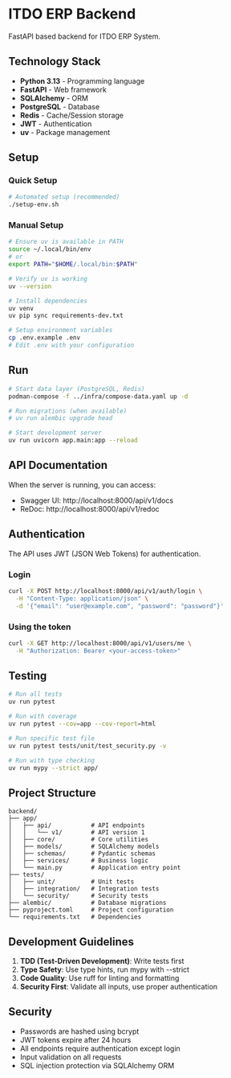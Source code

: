 # ITDO ERP Backend

FastAPI based backend for ITDO ERP System.

## Technology Stack

- **Python 3.13** - Programming language
- **FastAPI** - Web framework
- **SQLAlchemy** - ORM
- **PostgreSQL** - Database
- **Redis** - Cache/Session storage
- **JWT** - Authentication
- **uv** - Package management

## Setup

### Quick Setup
```bash
# Automated setup (recommended)
./setup-env.sh
```

### Manual Setup
```bash
# Ensure uv is available in PATH
source ~/.local/bin/env
# or
export PATH="$HOME/.local/bin:$PATH"

# Verify uv is working
uv --version

# Install dependencies
uv venv
uv pip sync requirements-dev.txt

# Setup environment variables
cp .env.example .env
# Edit .env with your configuration
```

## Run

```bash
# Start data layer (PostgreSQL, Redis)
podman-compose -f ../infra/compose-data.yaml up -d

# Run migrations (when available)
# uv run alembic upgrade head

# Start development server
uv run uvicorn app.main:app --reload
```

## API Documentation

When the server is running, you can access:
- Swagger UI: http://localhost:8000/api/v1/docs
- ReDoc: http://localhost:8000/api/v1/redoc

## Authentication

The API uses JWT (JSON Web Tokens) for authentication.

### Login
```bash
curl -X POST http://localhost:8000/api/v1/auth/login \
  -H "Content-Type: application/json" \
  -d '{"email": "user@example.com", "password": "password"}'
```

### Using the token
```bash
curl -X GET http://localhost:8000/api/v1/users/me \
  -H "Authorization: Bearer <your-access-token>"
```

## Testing

```bash
# Run all tests
uv run pytest

# Run with coverage
uv run pytest --cov=app --cov-report=html

# Run specific test file
uv run pytest tests/unit/test_security.py -v

# Run with type checking
uv run mypy --strict app/
```

## Project Structure

```
backend/
├── app/
│   ├── api/           # API endpoints
│   │   └── v1/        # API version 1
│   ├── core/          # Core utilities
│   ├── models/        # SQLAlchemy models
│   ├── schemas/       # Pydantic schemas
│   ├── services/      # Business logic
│   └── main.py        # Application entry point
├── tests/
│   ├── unit/          # Unit tests
│   ├── integration/   # Integration tests
│   └── security/      # Security tests
├── alembic/           # Database migrations
├── pyproject.toml     # Project configuration
└── requirements.txt   # Dependencies
```

## Development Guidelines

1. **TDD (Test-Driven Development)**: Write tests first
2. **Type Safety**: Use type hints, run mypy with --strict
3. **Code Quality**: Use ruff for linting and formatting
4. **Security First**: Validate all inputs, use proper authentication

## Security

- Passwords are hashed using bcrypt
- JWT tokens expire after 24 hours
- All endpoints require authentication except login
- Input validation on all requests
- SQL injection protection via SQLAlchemy ORM